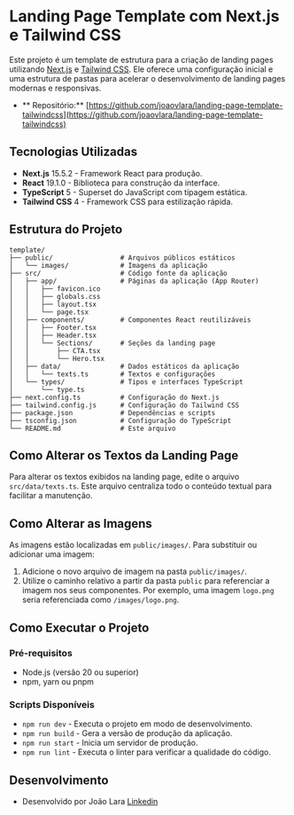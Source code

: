 # Landing Page Template com Next.js e Tailwind CSS

Este projeto é um template de estrutura para a criação de landing pages utilizando [Next.js](https://nextjs.org/) e [Tailwind CSS](https://tailwindcss.com/). Ele oferece uma configuração inicial e uma estrutura de pastas para acelerar o desenvolvimento de landing pages modernas e responsivas.

- ** Repositório:** [https://github.com/joaovlara/landing-page-template-tailwindcss](https://github.com/joaovlara/landing-page-template-tailwindcss)

## Tecnologias Utilizadas

- **Next.js** 15.5.2 - Framework React para produção.
- **React** 19.1.0 - Biblioteca para construção da interface.
- **TypeScript** 5 - Superset do JavaScript com tipagem estática.
- **Tailwind CSS** 4 - Framework CSS para estilização rápida.

## Estrutura do Projeto

```
template/
├── public/                 # Arquivos públicos estáticos
│   └── images/             # Imagens da aplicação
├── src/                    # Código fonte da aplicação
│   ├── app/                # Páginas da aplicação (App Router)
│   │   ├── favicon.ico
│   │   ├── globals.css
│   │   ├── layout.tsx
│   │   └── page.tsx
│   ├── components/         # Componentes React reutilizáveis
│   │   ├── Footer.tsx
│   │   ├── Header.tsx
│   │   └── Sections/       # Seções da landing page
│   │       ├── CTA.tsx
│   │       └── Hero.tsx
│   ├── data/               # Dados estáticos da aplicação
│   │   └── texts.ts        # Textos e configurações
│   └── types/              # Tipos e interfaces TypeScript
│       └── type.ts
├── next.config.ts          # Configuração do Next.js
├── tailwind.config.js      # Configuração do Tailwind CSS
├── package.json            # Dependências e scripts
├── tsconfig.json           # Configuração do TypeScript
└── README.md               # Este arquivo
```

## Como Alterar os Textos da Landing Page

Para alterar os textos exibidos na landing page, edite o arquivo `src/data/texts.ts`. Este arquivo centraliza todo o conteúdo textual para facilitar a manutenção.

## Como Alterar as Imagens

As imagens estão localizadas em `public/images/`. Para substituir ou adicionar uma imagem:

1. Adicione o novo arquivo de imagem na pasta `public/images/`.
2. Utilize o caminho relativo a partir da pasta `public` para referenciar a imagem nos seus componentes. Por exemplo, uma imagem `logo.png` seria referenciada como `/images/logo.png`.

## Como Executar o Projeto

### Pré-requisitos
- Node.js (versão 20 ou superior)
- npm, yarn ou pnpm

### Scripts Disponíveis

- `npm run dev` - Executa o projeto em modo de desenvolvimento.
- `npm run build` - Gera a versão de produção da aplicação.
- `npm run start` - Inicia um servidor de produção.
- `npm run lint` - Executa o linter para verificar a qualidade do código.

## Desenvolvimento

- Desenvolvido por João Lara [Linkedin](https://www.linkedin.com/in/joaovitorlara/)
